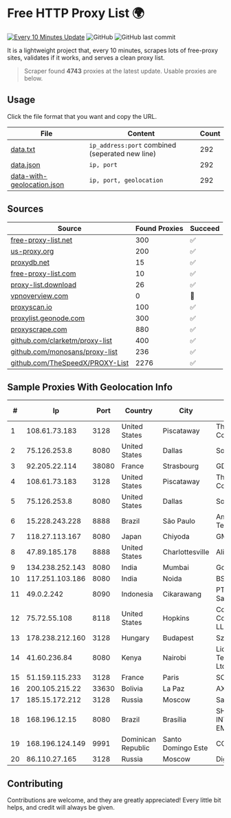 
# Free HTTP Proxy List 🌍

[![Every 10 Minutes Update](https://github.com/mertguvencli/http-proxy-list/actions/workflows/main.yml/badge.svg?branch=main)](https://github.com/mertguvencli/http-proxy-list/actions/workflows/main.yml)
![GitHub](https://img.shields.io/github/license/mertguvencli/http-proxy-list)
![GitHub last commit](https://img.shields.io/github/last-commit/mertguvencli/http-proxy-list)

It is a lightweight project that, every 10 minutes, scrapes lots of free-proxy sites, validates if it works, and serves a clean proxy list.


> Scraper found **4743** proxies at the latest update. Usable proxies are below.

## Usage

Click the file format that you want and copy the URL.


|File|Content|Count|
|----|-------|-----|
|[data.txt](https://raw.githubusercontent.com/mertguvencli/http-proxy-list/main/proxy-list/data.txt)|`ip_address:port` combined (seperated new line)|292|
|[data.json](https://raw.githubusercontent.com/mertguvencli/http-proxy-list/main/proxy-list/data.json)|`ip, port`|292|
|[data-with-geolocation.json](https://raw.githubusercontent.com/mertguvencli/http-proxy-list/main/proxy-list/data-with-geolocation.json)|`ip, port, geolocation`|292|

## Sources

|Source|Found Proxies|Succeed|
|------|-------------|-------|
|[free-proxy-list.net](https://free-proxy-list.net)|300|✅|
|[us-proxy.org](https://www.us-proxy.org)|200|✅|
|[proxydb.net](http://proxydb.net)|15|✅|
|[free-proxy-list.com](https://free-proxy-list.com/?page=&port=&type%5B%5D=http&type%5B%5D=https&up_time=0&search=Search)|10|✅|
|[proxy-list.download](https://www.proxy-list.download/HTTP)|26|✅|
|[vpnoverview.com](https://vpnoverview.com/privacy/anonymous-browsing/free-proxy-servers)|0|🚫|
|[proxyscan.io](https://www.proxyscan.io)|100|✅|
|[proxylist.geonode.com](https://proxylist.geonode.com/api/proxy-list?limit=300&page=1&sort_by=lastChecked&sort_type=desc&protocols=http,https)|300|✅|
|[proxyscrape.com](https://api.proxyscrape.com/v2/?request=displayproxies&protocol=http&timeout=10000&country=all&ssl=all&anonymity=all)|880|✅|
|[github.com/clarketm/proxy-list](https://raw.githubusercontent.com/clarketm/proxy-list/master/proxy-list-raw.txt)|400|✅|
|[github.com/monosans/proxy-list](https://raw.githubusercontent.com/monosans/proxy-list/main/proxies/http.txt)|236|✅|
|[github.com/TheSpeedX/PROXY-List](https://raw.githubusercontent.com/TheSpeedX/PROXY-List/master/http.txt)|2276|✅|


## Sample Proxies With Geolocation Info

|#|Ip|Port|Country|City|Internet Service Provider|
|-|--|----|-------|----|-------------------------|
|1|108.61.73.183|3128|United States|Piscataway|The Constant Company|
|2|75.126.253.8|8080|United States|Dallas|SoftLayer|
|3|92.205.22.114|38080|France|Strasbourg|GD MASS Network|
|4|108.61.73.183|3128|United States|Piscataway|The Constant Company|
|5|75.126.253.8|8080|United States|Dallas|SoftLayer|
|6|15.228.243.228|8888|Brazil|São Paulo|Amazon Technologies Inc.|
|7|118.27.113.167|8080|Japan|Chiyoda|GMO Internet, Inc.|
|8|47.89.185.178|8888|United States|Charlottesville|Alibaba.com LLC|
|9|134.238.252.143|8080|India|Mumbai|Google LLC|
|10|117.251.103.186|8080|India|Noida|BSNL Internet|
|11|49.0.2.242|8090|Indonesia|Cikarawang|PT Usaha Adi Sanggoro|
|12|75.72.55.108|8118|United States|Hopkins|Comcast Cable Communications, LLC|
|13|178.238.212.160|3128|Hungary|Budapest|SzerverPlex.hu KFT.|
|14|41.60.236.84|8080|Kenya|Nairobi|Liquid Telecommunications Ltd|
|15|51.159.115.233|3128|France|Paris|SCALEWAY|
|16|200.105.215.22|33630|Bolivia|La Paz|AXS Bolivia S. A.|
|17|185.15.172.212|3128|Russia|Moscow|SafeData LLC|
|18|168.196.12.15|8080|Brazil|Brasília|SH TURBO INTERNET TEC. E EMPREENDIMENTOS|
|19|168.196.124.149|9991|Dominican Republic|Santo Domingo Este|COMCAST-SRL|
|20|86.110.27.165|3128|Russia|Moscow|Digit One LLC|



## Contributing

Contributions are welcome, and they are greatly appreciated! Every
little bit helps, and credit will always be given.

